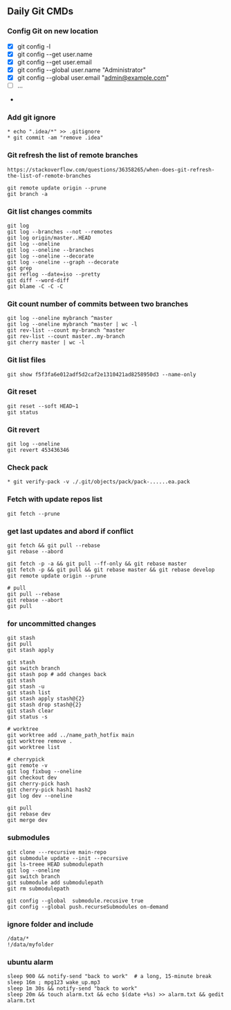 ## Daily Git CMDs

### Config Git on new location

- [x] git config -l
- [x] git config --get user.name
- [x] git config --get user.email
- [x] git config --global user.name "Administrator"
- [x] git config --global user.email "admin@example.com"
- [ ] ...
- 
### Add git ignore
```
* echo ".idea/*" >> .gitignore
* git commit -am "remove .idea"
```

### Git refresh the list of remote branches
```
https://stackoverflow.com/questions/36358265/when-does-git-refresh-the-list-of-remote-branches

git remote update origin --prune
git branch -a
```

### Git list changes commits
```
git log
git log --branches --not --remotes
git log origin/master..HEAD
git log --oneline
git log --oneline --branches
git log --oneline --decorate
git log --oneline --graph --decorate
git grep
git reflog --date=iso --pretty
git diff --word-diff
git blame -C -C -C
```

### Git count number of commits between two branches
```
git log --oneline mybranch ^master
git log --oneline mybranch ^master | wc -l
git rev-list --count my-branch ^master
git rev-list --count master..my-branch
git cherry master | wc -l
```

### Git list files
```
git show f5f3fa6e012adf5d2caf2e1310421ad8258950d3 --name-only
```

### Git reset
```
git reset --soft HEAD~1
git status
```

### Git  revert
```
git log --oneline
git revert 453436346
```

### Check pack
```
* git verify-pack -v ./.git/objects/pack/pack-......ea.pack
```

### Fetch with update repos list
```
git fetch --prune
```


### get last updates and abord if conflict
```
git fetch && git pull --rebase
git rebase --abord

git fetch -p -a && git pull --ff-only && git rebase master
git fetch -p && git pull && git rebase master && git rebase develop
git remote update origin --prune

# pull
git pull --rebase
git rebase --abort
git pull 
```


### for uncommitted changes
```
git stash
git pull
git stash apply

git stash
git switch branch
git stash pop # add changes back
git stash 
git stash -u
git stash list 
git stash apply stash@{2}
git stash drop stash@{2}
git stash clear
git status -s

# worktree
git worktree add ../name_path_hotfix main
git worktree remove .
git worktree list

# cherrypick
git remote -v
git log fixbug --oneline
git checkout dev
git cherry-pick hash
git cherry-pick hash1 hash2
git log dev --oneline

git pull
git rebase dev
git merge dev
```


### submodules
```
git clone ---recursive main-repo
git submodule update --init --recursive
git ls-treee HEAD submodulepath
git log --oneline
git switch branch 
git submodule add submodulepath
git rm submodulepath

git config --global  submodule.recusive true
git config --global push.recurseSubmodules on-demand
```

### ignore folder and include
```
/data/*
!/data/myfolder
```


### ubuntu alarm 
```
sleep 900 && notify-send "back to work"  # a long, 15-minute break
sleep 16m ; mpg123 wake_up.mp3
sleep 1m 30s && notify-send "back to work"   
sleep 20m && touch alarm.txt && echo $(date +%s) >> alarm.txt && gedit  alarm.txt
```